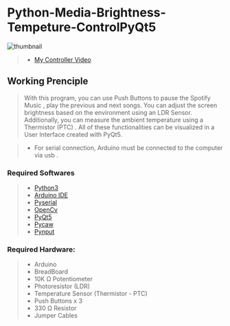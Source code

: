 # Python-Media-Brightness-Tempeture-ControlPyQt5

<img src="https://live.staticflickr.com/65535/52896639974_d12864622a_h.jpg" alt="thumbnail" class="center">

> - [My Controller Video](https://www.instagram.com/reel/CtLkQUho-es/?utm_source=ig_web_copy_link&igshid=MzRlODBiNWFlZA==)<br/>


## Working Prenciple
>  With this program, you can use Push Buttons to pause the Spotify Music , play the previous and next songs. You can adjust the screen brightness based on the environment using an LDR Sensor. Additionally, you can measure the ambient temperature using a Thermistor (PTC) . All of these functionalities can be visualized in a User Interface created with PyQt5. <br/>

>- For serial connection, Arduino must be connected to the computer via usb . <br/>

### Required Softwares
>- [Python3](https://www.python.org/downloads/) <br/>
>- [Arduino IDE](https://www.arduino.cc/en/software) <br/>
>- [Pyserial](https://github.com/pyserial/pyserial) <br/>
>- [OpenCv](https://github.com/opencv/opencv) <br/>  
>- [PyQt5](https://github.com/PyQt5) <br/>
>- [Pycaw](https://github.com/AndreMiras/pycaw) <br/>
>- [Pynput](https://pynput.readthedocs.io/en/latest/) <br/>

### Required Hardware:
>- Arduino <br/>
>- BreadBoard <br/>
>- 10K Ω Potentiometer <br/>
>- Photoresistor (LDR) <br/>
>- Temperature Sensor (Thermistor - PTC) <br/>
>- Push Buttons x 3 <br/>
>- 330 Ω Resistor <br/>
>- Jumper Cables <br/>


